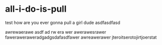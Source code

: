 # all-i-do-is-pull
test
how are you ever gonna pull a girl
dude
asdfasdfasd

awrewaerawe
asdf
ad
rw
era
wer
awerawesrawer
faweraweraweradgadgsdafasdfawer
awreawerawer
jteroitserotojirtjoerstat
